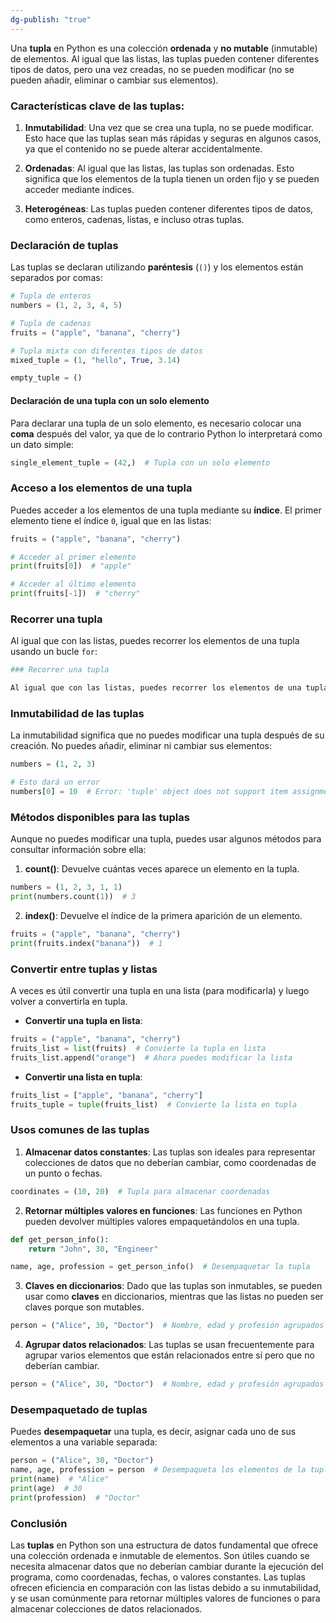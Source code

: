 ```yaml
---
dg-publish: "true"
---
```

Una **tupla** en Python es una colección **ordenada** y **no mutable** (inmutable) de elementos. Al igual que las listas, las tuplas pueden contener diferentes tipos de datos, pero una vez creadas, no se pueden modificar (no se pueden añadir, eliminar o cambiar sus elementos).

### Características clave de las tuplas:

1. **Inmutabilidad**: Una vez que se crea una tupla, no se puede modificar. Esto hace que las tuplas sean más rápidas y seguras en algunos casos, ya que el contenido no se puede alterar accidentalmente.
    
2. **Ordenadas**: Al igual que las listas, las tuplas son ordenadas. Esto significa que los elementos de la tupla tienen un orden fijo y se pueden acceder mediante índices.
    
3. **Heterogéneas**: Las tuplas pueden contener diferentes tipos de datos, como enteros, cadenas, listas, e incluso otras tuplas.
    

### Declaración de tuplas

Las tuplas se declaran utilizando **paréntesis** (`()`) y los elementos están separados por comas:

```python
# Tupla de enteros
numbers = (1, 2, 3, 4, 5)

# Tupla de cadenas
fruits = ("apple", "banana", "cherry")

# Tupla mixta con diferentes tipos de datos
mixed_tuple = (1, "hello", True, 3.14)
```


```python
empty_tuple = ()
```

#### Declaración de una tupla con un solo elemento

Para declarar una tupla de un solo elemento, es necesario colocar una **coma** después del valor, ya que de lo contrario Python lo interpretará como un dato simple:

```python
single_element_tuple = (42,)  # Tupla con un solo elemento
```

### Acceso a los elementos de una tupla

Puedes acceder a los elementos de una tupla mediante su **índice**. El primer elemento tiene el índice `0`, igual que en las listas:

```python
fruits = ("apple", "banana", "cherry")

# Acceder al primer elemento
print(fruits[0])  # "apple"

# Acceder al último elemento
print(fruits[-1])  # "cherry"
```

### Recorrer una tupla

Al igual que con las listas, puedes recorrer los elementos de una tupla usando un bucle `for`:

```python
### Recorrer una tupla

Al igual que con las listas, puedes recorrer los elementos de una tupla usando un bucle `for`:
```

### Inmutabilidad de las tuplas

La inmutabilidad significa que no puedes modificar una tupla después de su creación. No puedes añadir, eliminar ni cambiar sus elementos:

```python
numbers = (1, 2, 3)

# Esto dará un error
numbers[0] = 10  # Error: 'tuple' object does not support item assignment
```

### Métodos disponibles para las tuplas

Aunque no puedes modificar una tupla, puedes usar algunos métodos para consultar información sobre ella:

1. **count()**: Devuelve cuántas veces aparece un elemento en la tupla.
```python
numbers = (1, 2, 3, 1, 1)
print(numbers.count(1))  # 3
```

2. **index()**: Devuelve el índice de la primera aparición de un elemento.
```python
fruits = ("apple", "banana", "cherry")
print(fruits.index("banana"))  # 1
```

### Convertir entre tuplas y listas

A veces es útil convertir una tupla en una lista (para modificarla) y luego volver a convertirla en tupla.

- **Convertir una tupla en lista**:
```python
fruits = ("apple", "banana", "cherry")
fruits_list = list(fruits)  # Convierte la tupla en lista
fruits_list.append("orange")  # Ahora puedes modificar la lista
```

- **Convertir una lista en tupla**:
```python
fruits_list = ["apple", "banana", "cherry"]
fruits_tuple = tuple(fruits_list)  # Convierte la lista en tupla
```

### Usos comunes de las tuplas

1. **Almacenar datos constantes**: Las tuplas son ideales para representar colecciones de datos que no deberían cambiar, como coordenadas de un punto o fechas.
```python
coordinates = (10, 20)  # Tupla para almacenar coordenadas
```

2. **Retornar múltiples valores en funciones**: Las funciones en Python pueden devolver múltiples valores empaquetándolos en una tupla.
```python
def get_person_info():
    return "John", 30, "Engineer"

name, age, profession = get_person_info()  # Desempaquetar la tupla
```

3. **Claves en diccionarios**: Dado que las tuplas son inmutables, se pueden usar como **claves** en diccionarios, mientras que las listas no pueden ser claves porque son mutables.
```python
person = ("Alice", 30, "Doctor")  # Nombre, edad y profesión agrupados en una tupla
```

4. **Agrupar datos relacionados**: Las tuplas se usan frecuentemente para agrupar varios elementos que están relacionados entre sí pero que no deberían cambiar.
```python
person = ("Alice", 30, "Doctor")  # Nombre, edad y profesión agrupados en una tupla
```

### Desempaquetado de tuplas

Puedes **desempaquetar** una tupla, es decir, asignar cada uno de sus elementos a una variable separada:

```python
person = ("Alice", 30, "Doctor")
name, age, profession = person  # Desempaqueta los elementos de la tupla
print(name)  # "Alice"
print(age)  # 30
print(profession)  # "Doctor"
```

### Conclusión

Las **tuplas** en Python son una estructura de datos fundamental que ofrece una colección ordenada e inmutable de elementos. Son útiles cuando se necesita almacenar datos que no deberían cambiar durante la ejecución del programa, como coordenadas, fechas, o valores constantes. Las tuplas ofrecen eficiencia en comparación con las listas debido a su inmutabilidad, y se usan comúnmente para retornar múltiples valores de funciones o para almacenar colecciones de datos relacionados.